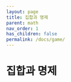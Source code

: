 ```yaml
---
layout: page
title: 집합과 명제
parent: math
nav_order: 1
has_children: false
permalink: /docs/game/
---
```



# 집합과 명제
